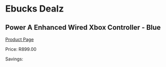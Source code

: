 
# Ebucks Dealz
## Power A Enhanced Wired Xbox Controller - Blue
[Product Page](https://www.ebucks.com/web/shop/productSelected.do?prodId=1135551018&catId=724368906)

Price: R899.00

Savings: 


	